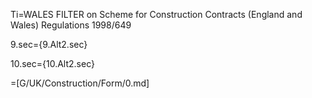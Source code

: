 Ti=WALES FILTER on Scheme for Construction Contracts (England and Wales) Regulations 1998/649 

9.sec={9.Alt2.sec}

10.sec={10.Alt2.sec}

=[G/UK/Construction/Form/0.md]
